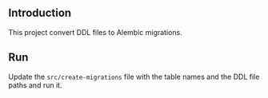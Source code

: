 ## Introduction

This project convert DDL files to Alembic migrations.

## Run

Update the `src/create-migrations` file with the table names and the DDL file paths and run it.
